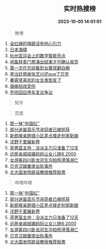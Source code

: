 <div align="center"><h2>实时热搜榜</h2><h4>2023-10-05 14:01:01</h4></div>

> 微博  

1. [全红婵的弹跳没有地心引力](https://s.weibo.com/weibo?q=%23%E5%85%A8%E7%BA%A2%E5%A9%B5%E7%9A%84%E5%BC%B9%E8%B7%B3%E6%B2%A1%E6%9C%89%E5%9C%B0%E5%BF%83%E5%BC%95%E5%8A%9B%23&t=31&band_rank=1&Refer=top)<br />
2. [日本海啸](https://s.weibo.com/weibo?q=%E6%97%A5%E6%9C%AC%E6%B5%B7%E5%95%B8&t=31&band_rank=2&Refer=top)<br />
3. [杭州亚运会上的数字智能亮点](https://s.weibo.com/weibo?q=%23%E6%9D%AD%E5%B7%9E%E4%BA%9A%E8%BF%90%E4%BC%9A%E4%B8%8A%E7%9A%84%E6%95%B0%E5%AD%97%E6%99%BA%E8%83%BD%E4%BA%AE%E7%82%B9%23&t=31&band_rank=3&Refer=top)<br />
4. [闲鱼转卖门票演出结束才可确认收货](https://s.weibo.com/weibo?q=%23%E9%97%B2%E9%B1%BC%E8%BD%AC%E5%8D%96%E9%97%A8%E7%A5%A8%E6%BC%94%E5%87%BA%E7%BB%93%E6%9D%9F%E6%89%8D%E5%8F%AF%E7%A1%AE%E8%AE%A4%E6%94%B6%E8%B4%A7%23&t=31&band_rank=4&Refer=top)<br />
5. [第一次在恋综看到女嘉宾翻白眼](https://s.weibo.com/weibo?q=%23%E7%AC%AC%E4%B8%80%E6%AC%A1%E5%9C%A8%E6%81%8B%E7%BB%BC%E7%9C%8B%E5%88%B0%E5%A5%B3%E5%98%89%E5%AE%BE%E7%BF%BB%E7%99%BD%E7%9C%BC%23&t=31&band_rank=5&Refer=top)<br />
6. [李治廷感谢张艺兴还que了贝壳](https://s.weibo.com/weibo?q=%23%E6%9D%8E%E6%B2%BB%E5%BB%B7%E6%84%9F%E8%B0%A2%E5%BC%A0%E8%89%BA%E5%85%B4%E8%BF%98que%E4%BA%86%E8%B4%9D%E5%A3%B3%23&t=31&band_rank=6&Refer=top)<br />
7. [秦霄贤喜欢的女生类型变了](https://s.weibo.com/weibo?q=%23%E7%A7%A6%E9%9C%84%E8%B4%A4%E5%96%9C%E6%AC%A2%E7%9A%84%E5%A5%B3%E7%94%9F%E7%B1%BB%E5%9E%8B%E5%8F%98%E4%BA%86%23&t=31&band_rank=7&Refer=top)<br />
8. [唐嫣拍戏受伤](https://s.weibo.com/weibo?q=%23%E5%94%90%E5%AB%A3%E6%8B%8D%E6%88%8F%E5%8F%97%E4%BC%A4%23&t=31&band_rank=8&Refer=top)<br />
9. [乔欣回应停车言论争议](https://s.weibo.com/weibo?q=%23%E4%B9%94%E6%AC%A3%E5%9B%9E%E5%BA%94%E5%81%9C%E8%BD%A6%E8%A8%80%E8%AE%BA%E4%BA%89%E8%AE%AE%23&t=31&band_rank=9&Refer=top)<br />

> 知乎  


> 百度  

1. [那一抹“中国红”](https://www.baidu.com/s?wd=%E9%82%A3%E4%B8%80%E6%8A%B9%E2%80%9C%E4%B8%AD%E5%9B%BD%E7%BA%A2%E2%80%9D&sa=fyb_news&rsv_dl=fyb_news)<br />
2. [部分迷笛音乐节盗窃者已被抓获](https://www.baidu.com/s?wd=%E9%83%A8%E5%88%86%E8%BF%B7%E7%AC%9B%E9%9F%B3%E4%B9%90%E8%8A%82%E7%9B%97%E7%AA%83%E8%80%85%E5%B7%B2%E8%A2%AB%E6%8A%93%E8%8E%B7&sa=fyb_news&rsv_dl=fyb_news)<br />
3. [新郎接亲跑错小区差点接走别家新娘](https://www.baidu.com/s?wd=%E6%96%B0%E9%83%8E%E6%8E%A5%E4%BA%B2%E8%B7%91%E9%94%99%E5%B0%8F%E5%8C%BA%E5%B7%AE%E7%82%B9%E6%8E%A5%E8%B5%B0%E5%88%AB%E5%AE%B6%E6%96%B0%E5%A8%98&sa=fyb_news&rsv_dl=fyb_news)<br />
4. [沃野千里展新卷](https://www.baidu.com/s?wd=%E6%B2%83%E9%87%8E%E5%8D%83%E9%87%8C%E5%B1%95%E6%96%B0%E5%8D%B7&sa=fyb_news&rsv_dl=fyb_news)<br />
5. [菲男篮主帅：没派主力只准备了12天](https://www.baidu.com/s?wd=%E8%8F%B2%E7%94%B7%E7%AF%AE%E4%B8%BB%E5%B8%85%EF%BC%9A%E6%B2%A1%E6%B4%BE%E4%B8%BB%E5%8A%9B%E5%8F%AA%E5%87%86%E5%A4%8712%E5%A4%A9&sa=fyb_news&rsv_dl=fyb_news)<br />
6. [远房亲戚结婚妈妈让女儿随礼2000](https://www.baidu.com/s?wd=%E8%BF%9C%E6%88%BF%E4%BA%B2%E6%88%9A%E7%BB%93%E5%A9%9A%E5%A6%88%E5%A6%88%E8%AE%A9%E5%A5%B3%E5%84%BF%E9%9A%8F%E7%A4%BC2000&sa=fyb_news&rsv_dl=fyb_news)<br />
7. [女游客四川卧龙邓生沟拍照滑落溺亡](https://www.baidu.com/s?wd=%E5%A5%B3%E6%B8%B8%E5%AE%A2%E5%9B%9B%E5%B7%9D%E5%8D%A7%E9%BE%99%E9%82%93%E7%94%9F%E6%B2%9F%E6%8B%8D%E7%85%A7%E6%BB%91%E8%90%BD%E6%BA%BA%E4%BA%A1&sa=fyb_news&rsv_dl=fyb_news)<br />
8. [贝克汉姆重提出轨事件](https://www.baidu.com/s?wd=%E8%B4%9D%E5%85%8B%E6%B1%89%E5%A7%86%E9%87%8D%E6%8F%90%E5%87%BA%E8%BD%A8%E4%BA%8B%E4%BB%B6&sa=fyb_news&rsv_dl=fyb_news)<br />
9. [北大国发院辟谣教授推荐股票](https://www.baidu.com/s?wd=%E5%8C%97%E5%A4%A7%E5%9B%BD%E5%8F%91%E9%99%A2%E8%BE%9F%E8%B0%A3%E6%95%99%E6%8E%88%E6%8E%A8%E8%8D%90%E8%82%A1%E7%A5%A8&sa=fyb_news&rsv_dl=fyb_news)<br />

> 哔哩哔哩  

1. [那一抹“中国红”](https://www.baidu.com/s?wd=%E9%82%A3%E4%B8%80%E6%8A%B9%E2%80%9C%E4%B8%AD%E5%9B%BD%E7%BA%A2%E2%80%9D&sa=fyb_news&rsv_dl=fyb_news)<br />
2. [部分迷笛音乐节盗窃者已被抓获](https://www.baidu.com/s?wd=%E9%83%A8%E5%88%86%E8%BF%B7%E7%AC%9B%E9%9F%B3%E4%B9%90%E8%8A%82%E7%9B%97%E7%AA%83%E8%80%85%E5%B7%B2%E8%A2%AB%E6%8A%93%E8%8E%B7&sa=fyb_news&rsv_dl=fyb_news)<br />
3. [新郎接亲跑错小区差点接走别家新娘](https://www.baidu.com/s?wd=%E6%96%B0%E9%83%8E%E6%8E%A5%E4%BA%B2%E8%B7%91%E9%94%99%E5%B0%8F%E5%8C%BA%E5%B7%AE%E7%82%B9%E6%8E%A5%E8%B5%B0%E5%88%AB%E5%AE%B6%E6%96%B0%E5%A8%98&sa=fyb_news&rsv_dl=fyb_news)<br />
4. [沃野千里展新卷](https://www.baidu.com/s?wd=%E6%B2%83%E9%87%8E%E5%8D%83%E9%87%8C%E5%B1%95%E6%96%B0%E5%8D%B7&sa=fyb_news&rsv_dl=fyb_news)<br />
5. [菲男篮主帅：没派主力只准备了12天](https://www.baidu.com/s?wd=%E8%8F%B2%E7%94%B7%E7%AF%AE%E4%B8%BB%E5%B8%85%EF%BC%9A%E6%B2%A1%E6%B4%BE%E4%B8%BB%E5%8A%9B%E5%8F%AA%E5%87%86%E5%A4%8712%E5%A4%A9&sa=fyb_news&rsv_dl=fyb_news)<br />
6. [远房亲戚结婚妈妈让女儿随礼2000](https://www.baidu.com/s?wd=%E8%BF%9C%E6%88%BF%E4%BA%B2%E6%88%9A%E7%BB%93%E5%A9%9A%E5%A6%88%E5%A6%88%E8%AE%A9%E5%A5%B3%E5%84%BF%E9%9A%8F%E7%A4%BC2000&sa=fyb_news&rsv_dl=fyb_news)<br />
7. [女游客四川卧龙邓生沟拍照滑落溺亡](https://www.baidu.com/s?wd=%E5%A5%B3%E6%B8%B8%E5%AE%A2%E5%9B%9B%E5%B7%9D%E5%8D%A7%E9%BE%99%E9%82%93%E7%94%9F%E6%B2%9F%E6%8B%8D%E7%85%A7%E6%BB%91%E8%90%BD%E6%BA%BA%E4%BA%A1&sa=fyb_news&rsv_dl=fyb_news)<br />
8. [贝克汉姆重提出轨事件](https://www.baidu.com/s?wd=%E8%B4%9D%E5%85%8B%E6%B1%89%E5%A7%86%E9%87%8D%E6%8F%90%E5%87%BA%E8%BD%A8%E4%BA%8B%E4%BB%B6&sa=fyb_news&rsv_dl=fyb_news)<br />
9. [北大国发院辟谣教授推荐股票](https://www.baidu.com/s?wd=%E5%8C%97%E5%A4%A7%E5%9B%BD%E5%8F%91%E9%99%A2%E8%BE%9F%E8%B0%A3%E6%95%99%E6%8E%88%E6%8E%A8%E8%8D%90%E8%82%A1%E7%A5%A8&sa=fyb_news&rsv_dl=fyb_news)<br />
